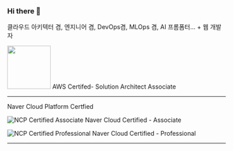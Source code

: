 ### Hi there 👋


클라우드 아키텍터 겸, 엔지니어 겸, DevOps겸, MLOps 겸, AI 프롬폼터... + 웹 개발자

<img src="https://images.credly.com/images/0e284c3f-5164-4b21-8660-0d84737941bc/image.png" width="100" height="100"/>
AWS Certifed- Solution Architect Associate

---
Naver Cloud Platform Certfied

![NCP Certified Associate](https://edu.ncloud.com/public/img/associate.svg)
Naver Cloud Certified - Associate

![NCP Certified Professional](https://edu.ncloud.com/public/img/professional.svg)
Naver Cloud Certified - Professional



---
<!--
**Tekk-97/Tekk-97** is a ✨ _special_ ✨ repository because its `README.md` (this file) appears on your GitHub profile.

Here are some ideas to get you started:

- 🔭 I’m currently working on ...
- 🌱 I’m currently learning ...
- 👯 I’m looking to collaborate on ...
- 🤔 I’m looking for help with ...
- 💬 Ask me about ...
- 📫 How to reach me: ...
- 😄 Pronouns: ...
- ⚡ Fun fact: ...
-->
